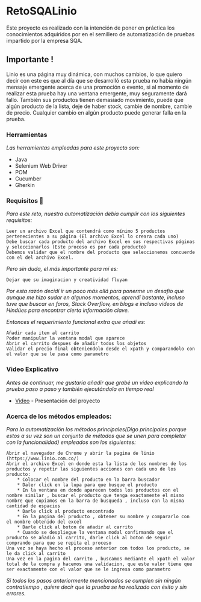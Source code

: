 # RetoSQALinio
Este proyecto es realizado con la intención de poner en práctica los conocimientos adquiridos por en el semillero de automatización de pruebas impartido por la empresa SQA.

## Importante !
Linio es una página muy dinámica, con muchos cambios, lo que quiero decir con este es que al día que se desarrolló esta prueba no había ningún mensaje emergente acerca de una promoción o evento, si al momento de realizar esta prueba hay una ventana emergente, muy seguramente dará fallo. También sus productos tienen demasiado movimiento, puede que algún producto de la lista, deje de haber stock, cambie de nombre, cambie de precio. Cualquier cambio en algún producto puede generar falla en la prueba.

### Herramientas
_Las herramientas empleadas para este proyecto son:_
* Java
* Selenium Web Driver
* POM
* Cucumber
* Gherkin


### Requisitos 🔧

_Para este reto, nuestra automatización debía cumplir con los siguientes requisitos:_

```
Leer un archivo Excel que contendrá como mínimo 5 productos pertenecientes a su página (El archivo Excel lo creara cada uno)
Debe buscar cada producto del archivo Excel en sus respectivas páginas y seleccionarlos (Este proceso es por cada producto)
Debemos validar que el nombre del producto que seleccionemos concuerde con el del archivo Excel.
```

_Pero sin duda, el más importante para mí es:_
```
Dejar que su imaginacion y creatividad fluyan
```

_Por esta razón decidí ir un poco más allá para ponerme un desafío que aunque me hizo sudar en algunos momentos, aprendí bastante, incluso tuve que buscar en foros, Stack Overflow, en blogs e incluso videos de Hindúes para encontrar cierta información clave._

_Entonces el requerimiento funcional extra que añadí es:_
```
Añadir cada item al carrito
Poder manipular la ventana modal que aparece
Abrir el carrito despues de añadir todos los objetos
Validar el precio final obteniendolo desde el xpath y comparandolo con el valor que se le pasa como parametro
```
### Video Explicativo
_Antes de continuar, me gustaría añadir que grabé un video explicando la prueba paso a paso y también ejecutándola en tiempo real_
* [Video](https://youtu.be/XwREPo-XmYg) - Presentación del proyecto


### Acerca de los métodos empleados:
_Para la automatización los métodos principales(Digo principales porque estos a su vez son un conjunto de métodos que se unen para completar 
con la funcionalidad) empleados son los siguientes:_
```
Abrir el navegador de Chrome y abrir la pagina de linio (https://www.linio.com.co/)
Abrir el archivo Excel en donde esta la lista de los nombres de los productos y repetir las siguientes acciones con cada uno de los producto:
    * Colocar el nombre del producto en la barra buscador
    * Daler click en la lupa para que busque el producto
    * En la ventana en donde aparecen todos los productos con el nombre similar , buscar el producto que tenga exactamente el mismo nombre que copiamos en la barra de busqueda , incluso con la misma cantidad de espacios
    * Darle click al producto encontrado
    * En la pagina del producto , obtener su nombre y compararlo con el nombre obtenido del excel
    * Darle click al boton de añadir al carrito
    * Cuando se despliegue la ventana modal confirmando que el producto se añadió al carrito, darle click al boton de seguir comprando para que se repita el proceso
Una vez se haya hecho el proceso anterior con todos los producto, se le da click al carrito
Una vez en la pagina del carrito , buscamos mediante el xpath el valor total de la compra y hacemos una validacion, que este valor tiene que ser exactamente con el valor que se le ingresa como parametro
```

_Si todos los pasos anteriormente mencionados se cumplen sin ningún contratiempo , quiere decir que la prueba se ha realizado con éxito y sin errores._




